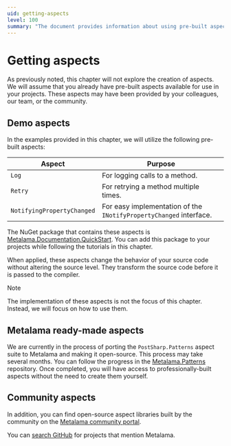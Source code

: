 ```yaml
---
uid: getting-aspects
level: 100
summary: "The document provides information about using pre-built aspects in projects, including demo aspects and those from the Metalama community, without altering source code."
---
```

# Getting aspects

As previously noted, this chapter will not explore the creation of aspects. We will assume that you already have pre-built aspects available for use in your projects. These aspects may have been provided by your colleagues, our team, or the community.

## Demo aspects

In the examples provided in this chapter, we will utilize the following pre-built aspects:

|Aspect | Purpose |
|-------|----------|
|`Log` | For logging calls to a method. |
|`Retry` | For retrying a method multiple times. |
|`NotifyingPropertyChanged` | For easy implementation of the `INotifyPropertyChanged` interface. |

The NuGet package that contains these aspects is [Metalama.Documentation.QuickStart](https://www.nuget.org/packages/Metalama.Documentation.QuickStart). You can add this package to your projects while following the tutorials in this chapter.

When applied, these aspects change the behavior of your source code without altering the source level. They transform the source code before it is passed to the compiler.

> [!NOTE]
> The implementation of these aspects is not the focus of this chapter. Instead, we will focus on how to use them.

## Metalama ready-made aspects

We are currently in the process of porting the `PostSharp.Patterns` aspect suite to Metalama and making it open-source. This process may take several months. You can follow the progress in the [Metalama.Patterns](https://github.com/postsharp/Metalama.Patterns) repository. Once completed, you will have access to professionally-built aspects without the need to create them yourself.

## Community aspects

In addition, you can find open-source aspect libraries built by the community on the [Metalama community portal](https://www.postsharp.net/community/projects).

You can [search GitHub](https://github.com/search?p=1&q=metalama&type=Repositories) for projects that mention Metalama.


